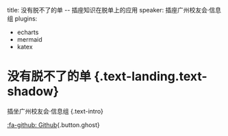 title: 没有脱不了的单 -- 插座知识在脱单上的应用
speaker: 插座广州校友会·信息组
plugins:
- echarts
- mermaid
- katex

<slide class="bg-black-blue aligncenter" image="https://source.unsplash.com/C1HhAQrbykQ/ .dark">

# 没有脱不了的单 {.text-landing.text-shadow}

插坐广州校友会·信息组 {.text-intro}

[:fa-github: Github](https://github.com/ksky521/nodeppt){.button.ghost}
